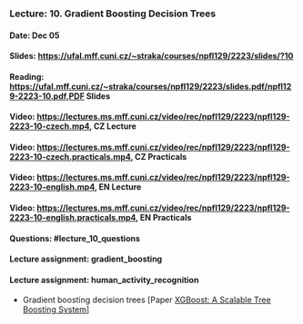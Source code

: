 ### Lecture: 10. Gradient Boosting Decision Trees
#### Date: Dec 05
#### Slides: https://ufal.mff.cuni.cz/~straka/courses/npfl129/2223/slides/?10
#### Reading: https://ufal.mff.cuni.cz/~straka/courses/npfl129/2223/slides.pdf/npfl129-2223-10.pdf,PDF Slides
#### Video: https://lectures.ms.mff.cuni.cz/video/rec/npfl129/2223/npfl129-2223-10-czech.mp4, CZ Lecture
#### Video: https://lectures.ms.mff.cuni.cz/video/rec/npfl129/2223/npfl129-2223-10-czech.practicals.mp4, CZ Practicals
#### Video: https://lectures.ms.mff.cuni.cz/video/rec/npfl129/2223/npfl129-2223-10-english.mp4, EN Lecture
#### Video: https://lectures.ms.mff.cuni.cz/video/rec/npfl129/2223/npfl129-2223-10-english.practicals.mp4, EN Practicals
#### Questions: #lecture_10_questions
#### Lecture assignment: gradient_boosting
#### Lecture assignment: human_activity_recognition

- Gradient boosting decision trees [Paper [XGBoost: A Scalable Tree Boosting System](https://arxiv.org/abs/1603.02754)]
